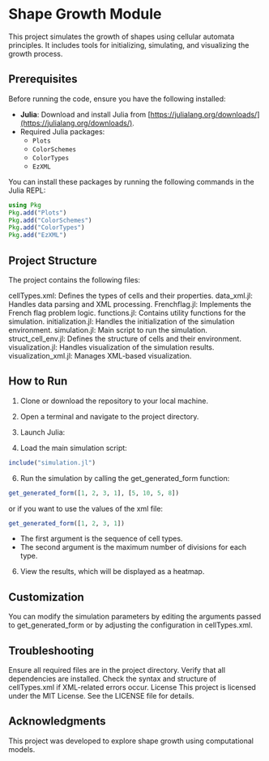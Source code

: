 # Shape Growth Module

This project simulates the growth of shapes using cellular automata principles. It includes tools for initializing, simulating, and visualizing the growth process.

## Prerequisites

Before running the code, ensure you have the following installed:

- **Julia**: Download and install Julia from [https://julialang.org/downloads/](https://julialang.org/downloads/).
- Required Julia packages:
  - `Plots`
  - `ColorSchemes`
  - `ColorTypes`
  - `EzXML`

You can install these packages by running the following commands in the Julia REPL:
```julia
using Pkg
Pkg.add("Plots")
Pkg.add("ColorSchemes")
Pkg.add("ColorTypes")
Pkg.add("EzXML")
```

## Project Structure
The project contains the following files:

cellTypes.xml: Defines the types of cells and their properties.
data_xml.jl: Handles data parsing and XML processing.
Frenchflag.jl: Implements the French flag problem logic.
functions.jl: Contains utility functions for the simulation.
initialization.jl: Handles the initialization of the simulation environment.
simulation.jl: Main script to run the simulation.
struct_cell_env.jl: Defines the structure of cells and their environment.
visualization.jl: Handles visualization of the simulation results.
visualization_xml.jl: Manages XML-based visualization.

## How to Run
1. Clone or download the repository to your local machine.

2. Open a terminal and navigate to the project directory.

3. Launch Julia:

4. Load the main simulation script:
```julia
include("simulation.jl")
```

6. Run the simulation by calling the get_generated_form function:
 ```julia
get_generated_form([1, 2, 3, 1], [5, 10, 5, 8])
```
or if you want to use the values of the xml file:
```julia
get_generated_form([1, 2, 3, 1])
```

- The first argument is the sequence of cell types.
- The second argument is the maximum number of divisions for each type.

 6. View the results, which will be displayed as a heatmap.


## Customization
You can modify the simulation parameters by editing the arguments passed to get_generated_form or by adjusting the configuration in cellTypes.xml.

## Troubleshooting
Ensure all required files are in the project directory.
Verify that all dependencies are installed.
Check the syntax and structure of cellTypes.xml if XML-related errors occur.
License
This project is licensed under the MIT License. See the LICENSE file for details.

## Acknowledgments
This project was developed to explore shape growth using computational models.


